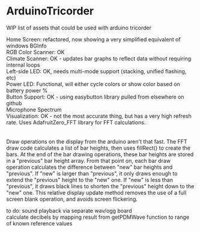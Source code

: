 # ArduinoTricorder
WIP list of assets that could be used with arduino tricorder 

Home Screen:           refactored, now showing a very simplified equivalent of windows BGInfo<br/>
RGB Color Scanner:     OK<br/>
Climate Scanner:		  OK - updates bar graphs to reflect data without requiring internal loops<br/>
Left-side LED:         OK, needs multi-mode support (stacking, unified flashing, etc)<br/>
Power LED:             Functional, will either cycle colors or show color based on battery power %<br/>
Button Support:        OK - using easybutton library pulled from elsewhere on github<br/>
Microphone Spectrum <br/>
Visualization:         OK - not the most accurate thing, but has a very high refresh rate.  Uses AdafruitZero_FFT library for FFT calculations.<br/>
<br/>
<br/>
Draw operations on the display from the arduino aren't that fast.  The FFT draw code calculates a list of bar heights, then uses fillRect() to create the bars.  At the end of the bar drawing operations, these bar heights are stored in a "previous" bar height array.  From that point on, each bar draw operation calculates the difference between "new" bar heights and "previous".  If "new" is larger than "previous", it only draws enough to extend the "previous" height to the "new" one.  If "new" is less than "previous", it draws black lines to shorten the "previous" height down to the "new" one.  This relative display update method removes the use of a full screen blank operation, and avoids screen flickering.


to do: 
sound playback via separate wav/ogg board<br/>
calculate decibels by mapping result from getPDMWave function to range of known reference values
